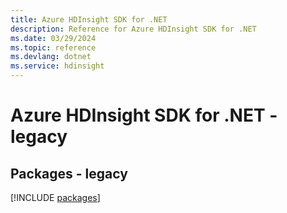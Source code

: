 ```yaml
---
title: Azure HDInsight SDK for .NET
description: Reference for Azure HDInsight SDK for .NET
ms.date: 03/29/2024
ms.topic: reference
ms.devlang: dotnet
ms.service: hdinsight
---
```

# Azure HDInsight SDK for .NET - legacy
## Packages - legacy
[!INCLUDE [packages](hdinsight-index.md)]